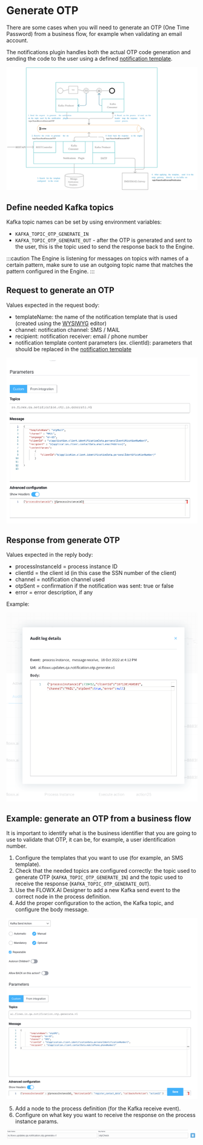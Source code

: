 # Generate OTP

There are some cases when you will need to generate an OTP (One Time Password) from a business flow, for example when validating an email account.

The notifications plugin handles both the actual OTP code generation and sending the code to the user using a defined [notification template](../managing-notification-templates.md).

![](../../../../../img/otp_archi.png)

## Define needed Kafka topics

Kafka topic names can be set by using environment variables:

* `KAFKA_TOPIC_OTP_GENERATE_IN`
* `KAFKA_TOPIC_OTP_GENERATE_OUT` - after the OTP is generated and sent to the user, this is the topic used to send the response back to the Engine.

:::caution
The Engine is listening for messages on topics with names of a certain pattern, make sure to use an outgoing topic name that matches the pattern configured in the Engine.
:::

## Request to generate an OTP

Values expected in the request body:

* templateName: the name of the notification template that is used (created using the [WYSIWYG](../../../../wysiwyg.md) editor)
* channel: notification channel: SMS / MAIL
* recipient: notification receiver: email / phone number
* notification template content parameters (ex. clientId): parameters that should be replaced in the [notification template](../managing-notification-templates.md)

![](../../../../../img/notifications_params.png)

## Response from generate OTP

Values expected in the reply body:

* processInstanceId = process instance ID
* clientId = the client id (in this case the SSN number of the client)
* channel = notification channel used
* otpSent = confirmation if the notification was sent: true or false
* error = error description, if any


Example:

![](../../../../../img/otp_response.png)

## Example: generate an OTP from a business flow

It is important to identify what is the business identifier that you are going to use to validate that OTP, it can be, for example, a user identification number.

1. Configure the templates that you want to use (for example, an SMS template).
2. Check that the needed topics are configured correctly: the topic used to generate OTP (`KAFKA_TOPIC_OTP_GENERATE_IN`) and the topic used to receive the response (`KAFKA_TOPIC_OTP_GENERATE_OUT`).
3. Use the FLOWX.AI Designer to add a new Kafka send event to the correct node in the process definition.
4. Add the proper configuration to the action, the Kafka topic, and configure the body message.

![](../../../../../img/kafka_config_otp.png)

5. Add a node to the process definition (for the Kafka receive event).
6. Configure on what key you want to receive the response on the process instance params.

![](../../../../../img/otp_config1.png)